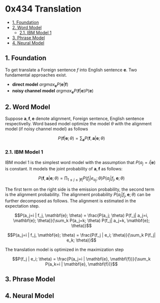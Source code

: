 # 0x434 Translation

- [1. Foundation](#1-foundation)
- [2. Word Model](#2-word-model)
    - [2.1. IBM Model 1](#21-ibm-model-1)
- [3. Phrase Model](#3-phrase-model)
- [4. Neural Model](#4-neural-model)

## 1. Foundation

To get translate a Foreign sentence $f$ into English sentence $\mathbf{e}$. Two fundamental approaches exist.

*   **direct model** $argmax_{\mathbf{e}} P(\mathbf{e} | \mathbf{f})$
*   **noisy channel model** $argmax_{\mathbf{e}} P(\mathbf{f} | \mathbf{e}) P(\mathbf{e})$

## 2. Word Model

Suppose $\mathbf{a}, \mathbf{f}, \mathbf{e}$ denote alignment, Foreign sentence, English sentence respectivelly. Word based model optimize the model $\theta$ with the alignment model (if noisy channel model) as follows

$$P(\mathbf{f} | \mathbf{e}; \theta) = \sum_{\mathbf{a}} P(\mathbf{f}, \mathbf{a} | \mathbf{e}; \theta)$$

### 2.1. IBM Model 1

IBM model 1 is the simplest word model with the assumption that $P(a_j=i | \mathbf{e})$ is constant. It models the joint probability of $\mathbf{a}, \mathbf{f}$ as follows:

$$P(\mathbf{f}, \mathbf{a} | \mathbf{e}; \theta) = \prod_{1 \leq j \leq |\mathbf{f}| } P(f_j | e_{a_j}; \theta) P(a_j | f_j, \mathbf{e}; \theta)$$

The first term on the right side is the emission probability, the second term is the alignment probability. The alignment probability $P(a_j | f_j, \mathbf{e}; \theta)$ can be further decomposed as follows. The alignment is estimated in the expectation step.

$$P(a_j=i | f_j, \mathbf{e}; \theta) = \frac{P(a_j; \theta) P(f_j| a_j=i, \mathbf{e}; \theta)}{\sum_k P(a_j=k; \theta) P(f_j| a_j=k, \mathbf{e}; \theta)}$$

$$P(a_j=i | f_j, \mathbf{e}; \theta) = \frac{P(f_j | e_i; \theta)}{\sum_k P(f_j| e_k; \theta)}$$

The translation model is optimized in the maximization step

$$P(f_j | e_i; \theta) = \frac{P(a_j=i | \mathbf{e}, \mathbf{f})}{\sum_k P(a_k=i | \mathbf{e}, \mathbf{f})}$$

## 3. Phrase Model

## 4. Neural Model